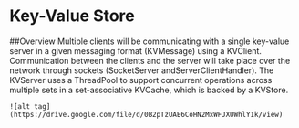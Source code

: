# Key-Value Store

##Overview
        Multiple clients will be communicating with a single key-value server in a given messaging format 
    (KVMessage) using a KVClient. Communication between the clients and the server will take place over the
    network through sockets (SocketServer andServerClientHandler). The KVServer uses a ThreadPool to support 
    concurrent operations across multiple sets in a set-associative KVCache, which is backed by a KVStore.
    
    ![alt tag](https://drive.google.com/file/d/0B2pTzUAE6CoHN2MxWFJXUWhlY1k/view)
